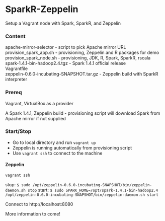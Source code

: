 # SparkR-Zeppelin

Setup a Vagrant node with Spark, SparkR, and Zeppelin

### Content

apache-mirror-selector - script to pick Apache mirror URL  
provision_spark_app.sh - provisioning, Zeppelin and R packages for demo  
provision_spark_node.sh - provisioning, JDK, R, Spark, SparkR, rscala  
spark-1.4.1-bin-hadoop2.4.tgz - Spark 1.4.1 official release  
Vagrantfile  
zeppelin-0.6.0-incubating-SNAPSHOT.tar.gz - Zeppelin build with SparkR interpreter  

### Prereq

Vagrant, VirtualBox as a provider

A Spark 1.4.1, Zeppelin build - provisioning script will download Spark from Apache mirror if not supplied

### Start/Stop

  - Go to local directory and run `vagrant up`
  - Zeppelin is running automatically from provisioning script
  - Use `vagrant ssh` to connect to the machine

#### Zeppelin

`vagrant ssh`

stop:
`$ sudo /opt/zeppelin-0.6.0-incubating-SNAPSHOT/bin/zeppelin-daemon.sh stop`
start:
`$ sudo SPARK_HOME=/opt/spark-1.4.1-bin-hadoop2.4 /opt/zeppelin-0.6.0-incubating-SNAPSHOT/bin/zeppelin-daemon.sh start`

Connect to http://localhost:8080


More information to come!

